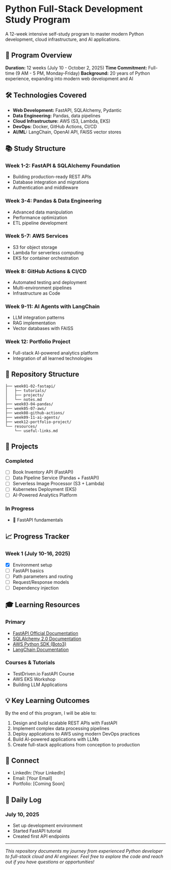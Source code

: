 # Python Full-Stack Development Study Program

A 12-week intensive self-study program to master modern Python development, cloud infrastructure, and AI applications.

## 🎯 Program Overview

**Duration:** 12 weeks (July 10 - October 2, 2025)
**Time Commitment:** Full-time (9 AM - 5 PM, Monday-Friday)
**Background:** 20 years of Python experience, expanding into modern web development and AI

## 🛠️ Technologies Covered

- **Web Development:** FastAPI, SQLAlchemy, Pydantic
- **Data Engineering:** Pandas, data pipelines
- **Cloud Infrastructure:** AWS (S3, Lambda, EKS)
- **DevOps:** Docker, GitHub Actions, CI/CD
- **AI/ML:** LangChain, OpenAI API, FAISS vector stores

## 📚 Study Structure

### Week 1-2: FastAPI & SQLAlchemy Foundation
- Building production-ready REST APIs
- Database integration and migrations
- Authentication and middleware

### Week 3-4: Pandas & Data Engineering
- Advanced data manipulation
- Performance optimization
- ETL pipeline development

### Week 5-7: AWS Services
- S3 for object storage
- Lambda for serverless computing
- EKS for container orchestration

### Week 8: GitHub Actions & CI/CD
- Automated testing and deployment
- Multi-environment pipelines
- Infrastructure as Code

### Week 9-11: AI Agents with LangChain
- LLM integration patterns
- RAG implementation
- Vector databases with FAISS

### Week 12: Portfolio Project
- Full-stack AI-powered analytics platform
- Integration of all learned technologies

## 📁 Repository Structure

```
├── week01-02-fastapi/
│   ├── tutorials/
│   ├── projects/
│   └── notes.md
├── week03-04-pandas/
├── week05-07-aws/
├── week08-github-actions/
├── week09-11-ai-agents/
├── week12-portfolio-project/
└── resources/
    └── useful-links.md
```

## 🚀 Projects

### Completed
- [ ] Book Inventory API (FastAPI)
- [ ] Data Pipeline Service (Pandas + FastAPI)
- [ ] Serverless Image Processor (S3 + Lambda)
- [ ] Kubernetes Deployment (EKS)
- [ ] AI-Powered Analytics Platform

### In Progress
- 🔄 FastAPI fundamentals

## 📈 Progress Tracker

### Week 1 (July 10-16, 2025)
- [x] Environment setup
- [ ] FastAPI basics
- [ ] Path parameters and routing
- [ ] Request/Response models
- [ ] Dependency injection

## 🎓 Learning Resources

### Primary
- [FastAPI Official Documentation](https://fastapi.tiangolo.com/)
- [SQLAlchemy 2.0 Documentation](https://docs.sqlalchemy.org/)
- [AWS Python SDK (Boto3)](https://boto3.amazonaws.com/v1/documentation/api/latest/index.html)
- [LangChain Documentation](https://docs.langchain.com/)

### Courses & Tutorials
- TestDriven.io FastAPI Course
- AWS EKS Workshop
- Building LLM Applications

## 💡 Key Learning Outcomes

By the end of this program, I will be able to:
1. Design and build scalable REST APIs with FastAPI
2. Implement complex data processing pipelines
3. Deploy applications to AWS using modern DevOps practices
4. Build AI-powered applications with LLMs
5. Create full-stack applications from conception to production

## 🤝 Connect

- LinkedIn: [Your LinkedIn]
- Email: [Your Email]
- Portfolio: [Coming Soon]

## 📝 Daily Log

### July 10, 2025
- Set up development environment
- Started FastAPI tutorial
- Created first API endpoints

---

*This repository documents my journey from experienced Python developer to full-stack cloud and AI engineer. Feel free to explore the code and reach out if you have questions or opportunities!*
